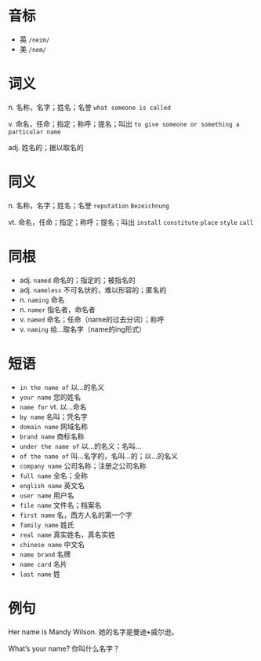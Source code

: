# 音标

- 英 `/neɪm/`
- 美 `/nem/`

# 词义

n. 名称，名字；姓名；名誉
`what someone is called`

v. 命名，任命；指定；称呼；提名；叫出
`to give someone or something a particular name`

adj. 姓名的；据以取名的


# 同义

n. 名称，名字；姓名；名誉
`reputation` `Bezeichnung`

vt. 命名，任命；指定；称呼；提名；叫出
`install` `constitute` `place` `style` `call`

# 同根

- adj. `named` 命名的；指定的；被指名的
- adj. `nameless` 不可名状的，难以形容的；匿名的
- n. `naming` 命名
- n. `namer` 指名者，命名者
- v. `named` 命名；任命（name的过去分词）；称呼
- v. `naming` 给…取名字（name的ing形式）

# 短语

- `in the name of` 以…的名义
- `your name` 您的姓名
- `name for` vt. 以...命名
- `by name` 名叫；凭名字
- `domain name` 网域名称
- `brand name` 商标名称
- `under the name of` 以…的名义；名叫…
- `of the name of` 叫…名字的，名叫…的；以…的名义
- `company name` 公司名称；注册之公司名称
- `full name` 全名；全称
- `english name` 英文名
- `user name` 用户名
- `file name` 文件名；档案名
- `first name` 名，西方人名的第一个字
- `family name` 姓氏
- `real name` 真实姓名，真名实姓
- `chinese name` 中文名
- `name brand` 名牌
- `name card` 名片
- `last name` 姓

# 例句

Her name is Mandy Wilson.
她的名字是曼迪•威尔逊。

What’s your name?
你叫什么名字？



